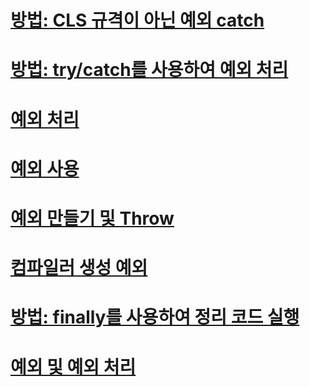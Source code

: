 # [방법: CLS 규격이 아닌 예외 catch](how-to-catch-a-non-cls-exception.md)
# [방법: try/catch를 사용하여 예외 처리](how-to-handle-an-exception-using-try-catch.md)
# [예외 처리](exception-handling.md)
# [예외 사용](using-exceptions.md)
# [예외 만들기 및 Throw](creating-and-throwing-exceptions.md)
# [컴파일러 생성 예외](compiler-generated-exceptions.md)
# [방법: finally를 사용하여 정리 코드 실행](how-to-execute-cleanup-code-using-finally.md)
# [예외 및 예외 처리](exceptions-and-exception-handling.md)
